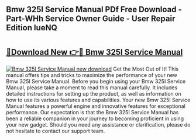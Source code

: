 ## Bmw 325I Service Manual PDf Free Download - Part-WHh Service Owner Guide - User Repair Edition lueNQ

# <h2><a href="http://bc40026.oget.top/?id=Bmw+325I+Service+Manual">🔗Download New 👉🔴 Bmw 325I Service Manual</a></h2>

[![Bmw 325I Service Manual new download](https://i.imgur.com/5g1atiW.png)](http://bc40026.oget.top/?id=Bmw+325I+Service+Manual)
Get the Most Out of It! This manual offers tips and tricks to maximize the performance of your new Bmw 325I Service Manual. Before you begin using your Bmw 325I Service Manual, please take a moment to read this manual carefully. It includes detailed instructions for setting up the product, as well as information on how to use its various features and capabilities. Your new Bmw 325I Service Manual features a powerful engine and innovative features for exceptional performance. Our expectation is that the Bmw 325I Service Manual has been a reliable companion in your journey to becoming proficient in using your new gadget. Should you need any assistance or clarification, please do not hesitate to contact our support team.
